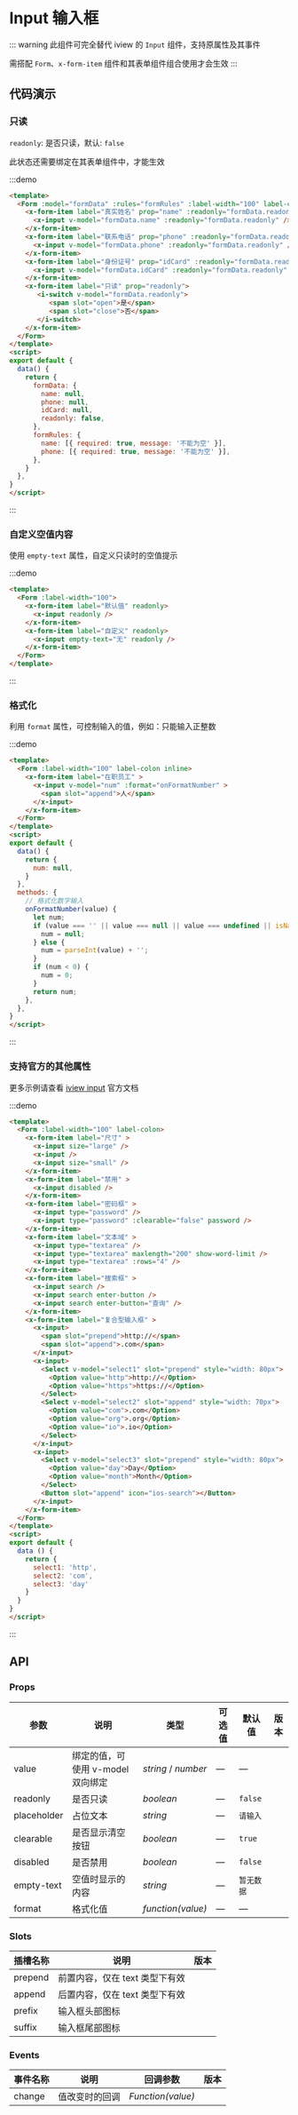 # Input 输入框
::: warning
此组件可完全替代 iview 的 `Input` 组件，支持原属性及其事件

需搭配 `Form`、`x-form-item` 组件和其表单组件组合使用才会生效
:::

## 代码演示

### 只读

`readonly`: 是否只读，默认: `false`

此状态还需要绑定在其表单组件中，才能生效

:::demo
```html
<template>
  <Form :model="formData" :rules="formRules" :label-width="100" label-colon>
    <x-form-item label="真实姓名" prop="name" :readonly="formData.readonly">
      <x-input v-model="formData.name" :readonly="formData.readonly" />
    </x-form-item>
    <x-form-item label="联系电话" prop="phone" :readonly="formData.readonly">
      <x-input v-model="formData.phone" :readonly="formData.readonly" />
    </x-form-item>
    <x-form-item label="身份证号" prop="idCard" :readonly="formData.readonly">
      <x-input v-model="formData.idCard" :readonly="formData.readonly" />
    </x-form-item>
    <x-form-item label="只读" prop="readonly">
       <i-switch v-model="formData.readonly">
          <span slot="open">是</span>
          <span slot="close">否</span>
       </i-switch>
    </x-form-item>
  </Form>
</template>
<script>
export default {
  data() {
    return {
      formData: { 
        name: null,
        phone: null,
        idCard: null,
        readonly: false,
      },
      formRules: {
        name: [{ required: true, message: '不能为空' }],
        phone: [{ required: true, message: '不能为空' }],
      }, 
    }
  },
}
</script>
```
:::

### 自定义空值内容

使用 `empty-text` 属性，自定义只读时的空值提示

:::demo
```html
<template>
  <Form :label-width="100">
    <x-form-item label="默认值" readonly>
      <x-input readonly />
    </x-form-item>
    <x-form-item label="自定义" readonly>
      <x-input empty-text="无" readonly />
    </x-form-item>
  </Form>
</template>
```
:::

### 格式化

利用 `format` 属性，可控制输入的值，例如：只能输入正整数

:::demo
```html
<template>
  <Form :label-width="100" label-colon inline>
    <x-form-item label="在职员工" >
      <x-input v-model="num" :format="onFormatNumber" >
        <span slot="append">人</span>
      </x-input>
    </x-form-item>
  </Form>
</template>
<script>
export default {
  data() {
    return {
      num: null,
    }
  },
  methods: {
    // 格式化数字输入
    onFormatNumber(value) {
      let num;
      if (value === '' || value === null || value === undefined || isNaN(parseInt(value))) {
        num = null;
      } else {
        num = parseInt(value) + '';
      }
      if (num < 0) {
        num = 0;
      }
      return num;
    },  
  },
}
</script>
```
:::

### 支持官方的其他属性

更多示例请查看 <a href="http://v1.iviewui.com/components/input" target="_blank">iview input</a> 官方文档

:::demo
```html
<template>
  <Form :label-width="100" label-colon>
    <x-form-item label="尺寸" >
      <x-input size="large" />
      <x-input />
      <x-input size="small" />
    </x-form-item>
    <x-form-item label="禁用" >
      <x-input disabled />
    </x-form-item>
    <x-form-item label="密码框" >
      <x-input type="password" />
      <x-input type="password" :clearable="false" password />
    </x-form-item>
    <x-form-item label="文本域" >
      <x-input type="textarea" />
      <x-input type="textarea" maxlength="200" show-word-limit />
      <x-input type="textarea" :rows="4" />
    </x-form-item>
    <x-form-item label="搜索框" >
      <x-input search />
      <x-input search enter-button />
      <x-input search enter-button="查询" />
    </x-form-item>
    <x-form-item label="复合型输入框" >
      <x-input>
        <span slot="prepend">http://</span>
        <span slot="append">.com</span>
      </x-input>
      <x-input>
        <Select v-model="select1" slot="prepend" style="width: 80px">
          <Option value="http">http://</Option>
          <Option value="https">https://</Option>
        </Select>
        <Select v-model="select2" slot="append" style="width: 70px">
          <Option value="com">.com</Option>
          <Option value="org">.org</Option>
          <Option value="io">.io</Option>
        </Select>
      </x-input>
      <x-input>
        <Select v-model="select3" slot="prepend" style="width: 80px">
          <Option value="day">Day</Option>
          <Option value="month">Month</Option>
        </Select>
        <Button slot="append" icon="ios-search"></Button>
      </x-input>
    </x-form-item>
  </Form>
</template>
<script>
export default {
  data () {
    return {
      select1: 'http',
      select2: 'com',
      select3: 'day'
    }
  }
}
</script>
```
:::

## API

### Props
| 参数 | 说明 | 类型 | 可选值 | 默认值 | 版本   |
| ---- | ---- | ---- | ------ | ------ | ------ |
| value | 绑定的值，可使用 v-model 双向绑定 | _string_ / _number_ | — | — |
| readonly | 是否只读 | _boolean_ | — | `false` |
| placeholder | 占位文本 | _string_ | — | `请输入` |
| clearable | 是否显示清空按钮 | _boolean_ | — | `true` |
| disabled | 是否禁用 | _boolean_ | — | `false` |
| empty-text | 空值时显示的内容 | _string_ | — | `暂无数据` |
| format | 格式化值 | _function(value)_ | — | — |

### Slots
| 插槽名称  | 说明      | 版本      |
| --------- | --------- | --------- |
| prepend   | 前置内容，仅在 text 类型下有效  |
| append    | 后置内容，仅在 text 类型下有效  |
| prefix    | 输入框头部图标  |
| suffix    | 输入框尾部图标  |

### Events
| 事件名称  | 说明      | 回调参数  | 版本      |
| --------- | --------- | --------- | --------- |
| change    | 值改变时的回调  | *Function(value)*   |
